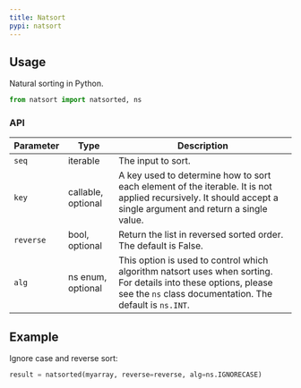 ```yaml
---
title: Natsort
pypi: natsort
---
```


## Usage

Natural sorting in Python.

```python
from natsort import natsorted, ns
```

### API

| Parameter | Type | Description |
| --- | --- | --- |
| `seq` | iterable | The input to sort. |
| `key` | callable, optional | A key used to determine how to sort each element of the iterable. It is not applied recursively. It should accept a single argument and return a single value. |
| `reverse` | bool, optional | Return the list in reversed sorted order. The default is False. |
| `alg` | ns enum, optional | This option is used to control which algorithm natsort uses when sorting. For details into these options, please see the `ns` class documentation. The default is `ns.INT`. |

## Example

Ignore case and reverse sort:

```python
result = natsorted(myarray, reverse=reverse, alg=ns.IGNORECASE)
```
